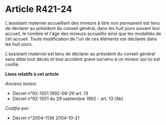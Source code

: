# Article R421-24

L'assistant maternel accueillant des mineurs à titre non permanent est tenu de déclarer au président du conseil général, dans
les huit jours suivant leur accueil, le nombre et l'âge des mineurs accueillis ainsi que les modalités de cet accueil. Toute
modification de l'un de ces éléments est déclarée dans les huit jours.

L'assistant maternel est tenu de déclarer au président du conseil général sans délai tout décès et tout accident grave
survenu à un mineur qui lui est confié.

**Liens relatifs à cet article**

_Anciens textes_:

  - Décret n°92-1051 1992-09-29 art. 13
  - Décret n°92-1051 du 29 septembre 1992 - art. 13 (Ab)

_Codifié par_:

  - Décret n°2004-1136 2004-10-21
